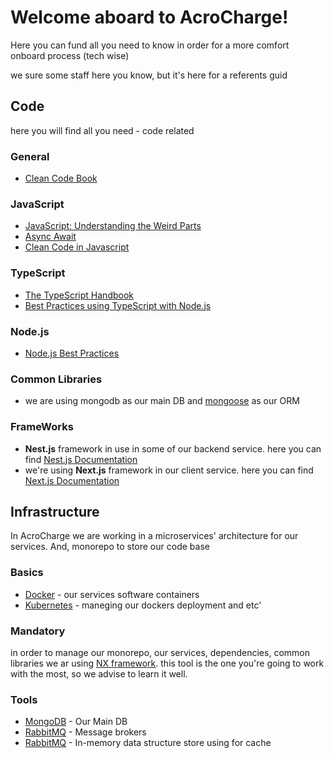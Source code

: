 # Welcome aboard to AcroCharge!

Here you can fund all you need to know in order for a more comfort onboard process (tech wise)

we sure some staff here you know, but it's here for a referents guid
## Code
here you will find all you need - code related
### General
* [Clean Code Book](https://enos.itcollege.ee/~jpoial/oop/naited/Clean%20Code.pdf)

### JavaScript
* [JavaScript: Understanding the Weird Parts](https://www.youtube.com/watch?v=Bv_5Zv5c-Ts&ab_channel=TonyAlicea)
* [Async Await](https://nodejs.dev/learn/modern-asynchronous-javascript-with-async-and-await)
* [Clean Code in Javascript](https://github.com/ryanmcdermott/clean-code-javascript)

### TypeScript
* [The TypeScript Handbook](https://www.typescriptlang.org/docs/handbook/intro.html)
* [Best Practices using TypeScript with Node.js](https://www.youtube.com/watch?v=ATUvAQZaTbM&ab_channel=node.js)

### Node.js
* [Node.js Best Practices](https://github.com/goldbergyoni/nodebestpractices)

### Common Libraries
* we are using mongodb as our main DB and [mongoose](https://mongoosejs.com/docs/guide.html) as our ORM


### FrameWorks
* **Nest.js** framework in use in some of our backend service. here you can find [Nest.js Documentation](https://docs.nestjs.com/)
* we're using **Next.js** framework in our client service. here you can find [Next.js Documentation](https://nextjs.org/docs)


## Infrastructure
In AcroCharge we are working in a microservices' architecture for our services. And, monorepo to store our code base

### Basics
* [Docker](https://docs.docker.com/get-started/) - our services software containers
* [Kubernetes](https://kubernetes.io/docs/tutorials/) - maneging our dockers deployment and etc'

### Mandatory
in order to manage our monorepo, our services, dependencies, common libraries we ar using [NX framework](https://nx.dev/latest/angular/getting-started/intro).
this tool is the one you're going to work with the most, so we advise to learn it well.

### Tools
* [MongoDB](https://www.mongodb.com/) - Our Main DB 
* [RabbitMQ](https://www.rabbitmq.com/) - Message brokers
* [RabbitMQ](https://redis.io/) - In-memory data structure store using for cache

